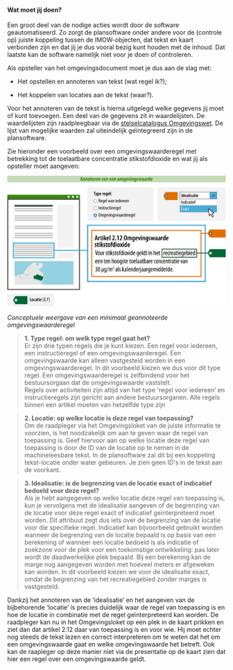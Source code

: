 ﻿#### Wat moet jij doen?

Een groot deel van de nodige acties wordt door de software geautomatiseerd. Zo
zorgt de plansoftware onder andere voor de (controle op) juiste koppeling tussen
de IMOW-objecten, dat tekst en kaart verbonden zijn en dat jij je dus vooral
bezig kunt houden met de inhoud. Dat laatste kan de software namelijk niet voor
je doen of controleren.

Als opsteller van het omgevingsdocument moet je dus aan de slag met:

-   Het opstellen en annoteren van tekst (wat regel ik?);

-   Het koppelen van locaties aan de tekst (waar?).

Voor het annoteren van de tekst is hierna uitgelegd welke gegevens jij moet of
kunt toevoegen. Een deel van de gegevens zit in waardelijsten. De waardelijsten
zijn raadpleegbaar via de [stelselcatalogus
Omgevingswet](https://stelselcatalogus.omgevingswet.overheid.nl/waardelijstenpagina).
De lijst van mogelijke waarden zal uiteindelijk geïntegreerd zijn in de
plansoftware.

Zie hieronder een voorbeeld over een omgevingswaarderegel met betrekking tot de
toelaatbare concentratie stikstofdioxide en wat jij als opsteller moet aangeven:

![](media/Wegwijzer_Omgevingswaarde_Minimaal.png)

*Conceptuele weergave van een minimaal geannoteerde omgevingswaarderegel*

>   **1. Type regel: om welk type regel gaat het?**  
>   Er zijn drie typen regels die je kunt kiezen. Een regel voor iedereen, een
>   instructieregel of een omgevingswaarderegel. Een omgevingswaarde kan alleen
>   vastgesteld worden in een omgevingswaarderegel. In dit voorbeeld kiezen we
>   dus voor dit type regel. Een omgevingswaarderegel is zelfbindend voor het
>   bestuursorgaan dat de omgevingswaarde vaststelt.  
>   Regels over activiteiten zijn altijd van het type ‘regel voor iedereen’ en
>   instructieregels zijn gericht aan andere bestuursorganen. Alle regels binnen
>   een artikel moeten van hetzelfde type zijn

>   **2. Locatie: op welke locatie is deze regel van toepassing?**  
>   Om de raadpleger via het Omgevingsloket van de juiste informatie te
>   voorzien, is het noodzakelijk om aan te geven waar de regel van toepassing
>   is. Geef hiervoor aan op welke locatie deze regel van toepassing is door de
>   ID van de locatie op te nemen in de machineleesbare tekst. In de
>   plansoftware zal dit bij een koppeling tekst-locatie onder water gebeuren.
>   Je zien geen ID's in de tekst aan de voorkant.

>   **3. Idealisatie: is de begrenzing van de locatie exact of indicatief
>   bedoeld voor deze regel?**  
>   Als je hebt aangegeven op welke locatie deze regel van toepassing is, kun je
>   vervolgens met de idealisatie aangeven of de begrenzing van de locatie voor
>   déze regel exact of indicatief geïnterpreteerd moet worden. Dit attribuut
>   zegt dus iets over de begrenzing van de locatie voor díe specifieke regel.
>   Indicatief kan bijvoorbeeld gebruikt worden wanneer de begrenzing van de
>   locatie bepaald is op basis van een berekening of wanneer een locatie
>   bedoeld is als indicatie of zoekzone voor de plek voor een toekomstige
>   ontwikkeling: pas later wordt de daadwerkelijke plek bepaald. Bij een
>   berekening kan de marge nog aangegeven worden met hoeveel meters er
>   afgeweken kan worden. In dit voorbeeld kiezen we voor de idealisatie exact,
>   omdat de begrenzing van het recreatiegebied zonder marges is vastgesteld.

Dankzij het annoteren van de ‘idealisatie’ en het aangeven van de bijbehorende
‘locatie’ is precies duidelijk waar de regel van toepassing is en hoe de locatie
in combinatie met de regel geïnterpreteerd kan worden. De raadpleger kan nu in
het Omgevingsloket op een plek in de kaart prikken en ziet dan dat artikel 2.12
daar van toepassing is en voor wie. Hij moet echter nog steeds de tekst lezen en
correct interpreteren om te weten dat het om een omgevingswaarde gaat en welke
omgevingswaarde het betreft. Ook kan de raapleger op deze manier niet via de
presentatie op de kaart zien dat hier een regel over een omgevingswaarde geldt.
